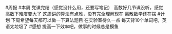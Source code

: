 #周报
#本周
党课完结（感觉没什么用，还要写笔记）
高数好几节课没听，感觉高数下难度变大了
这周讲的算法有点难，没有完全理解现在
离散数学还在摆
#计划
下周希望每天都可以做一下算法题目
在实验室待久一点
每天背10个单词吧，英语太垃圾了
#感想
提高一下效率吧，做事的时候总是摸鱼
